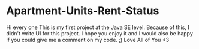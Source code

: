 # Apartment-Units-Rent-Status
Hi every one 
This is my first project at the Java SE level. Because of this, I didn't write UI for this project.
I hope you enjoy it and I would also be happy if you could give me a comment on my code. ;)
Love All of You <3
